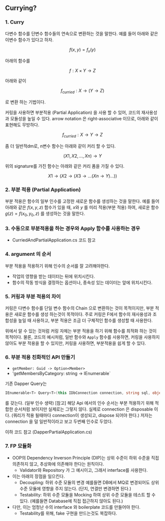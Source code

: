 ﻿## Currying?

### 1. Curry

다변수 함수를 단변수 함수들의 연속으로 변환하는 것을 말한다.
예를 들어 아래와 같은 이변수 함수가 있다고 하자.

```math
f(x, y) = f_{x}(y)
```

아래의 함수를
```math
f : X \times Y \rightarrow Z
```
아래와 같이 
```math
f_{curried}: X \rightarrow (Y \rightarrow Z)
```
로 변환 하는 기법이다.

커링을 사용하면 부분적용 (Partial Application) 을 사용 할 수 있어, 코드의 재사용성과 모듈성을 높일 수 있다.
arrow notation 은 right-associative 이므로, 아래와 같이 표현해도 무방하다.

```math
f_{curried}: X \rightarrow Y \rightarrow Z
```

좀 더 일반적dm로, n변수 함수는 아래와 같이 커리 할 수 있다.

```math
(X1, X2, ..., Xn) \rightarrow Y
```
위의 signature를 가진 함수는 아래와 같은 커리 폼을 가질 수 있다.

```math
X1 \rightarrow (X2 \rightarrow (X3 \rightarrow ... (Xn \rightarrow Y) ...))
```

### 2. 부분 적용 (Partial Application)
부분 적용은 함수의 일부 인수를 고정한 새로운 함수를 생성하는 것을 말한다.
예를 들어 아래와 같은 $f(x, y, z)$ 함수가 있을 때, $x$와 $y$ 를 미리 적용(부분 적용) 하여,
새로운 함수 $g(z) = f(x_0, y_0, z)$ 를 생성하는 것을 말한다.

### 3. 수동으로 부분적용을 하는 경우와 Apply 함수를 사용하는 경우
- CurriedAndPartialApplication.cs 코드 참고

### 4. argument 의 순서
부분 적용을 적용하기 위해 인수의 순서를 잘 고려해야한다.
- 작업의 영향을 받는 데이터는 뒤에 위치시킨다.
- 함수의 작동 방식을 결정하는 옵션이나, 종속성 있는 데이터는 앞에 위치시킨다.

### 5. 커링과 부분 적용의 차이
커링은 다변수 함수를 단일 변수 함수의 Chain 으로 변환하는 것이 목적이지만, 부분 적용은 새로운 함수를 생성 하는것이 목적이다.
주로 커링은 F에서 함수의 재사용성과 조합성을 높일 때 사용하고, 부분 적용은 조금 더 구체적인 함수를 생성할 때 사용한다.

위에서 알 수 있는 것처럼 커링 자체는 부분 적용을 하기 위해 함수를 최적화 하는 것이 목적이다.
물론, 코드의 예시처럼, 일반 함수와 `Apply` 함수를 사용하면, 커링을 사용하지 않아도 부분 적용을 할 수 있지만, 커링을 사용하면, 부분적용을 쉽게 할 수 있다.

### 6. 부분 적용 친화적인 API 만들기
- `getMember: Guid -> Option<Member>`
- 'getMembersByCategory: string -> IEnumerable<Member>`

기존 Dapper Query는
```csharp
IEnumerable<T> Query<T>(this IDbConnection connection, string sql, object param)
```
를 갖는다. (일부 인수 생략) 
[참고] 해당 Api 에서의 인수 순서는 부분 적용하기 위해 적합한 순서처럼 보이지만 실제로는 그렇지 않다.
실제로 connection 은 disposable 이다. (쿼리가 적용 될때마다 connection이 생성되고, dispose 되어야 한다.)
저자는 connection 을 덜 일반적이라고 보고 두번째 인수로 두었다.

이하 코드 참고 (DapperPartialApplication.cs)

### 7. FP 모듈화
- OOP의 Dependency Inverson Principle (DIP)는 상위 수준이 하위 수준을 직접 의존하지 않고, 추상화에 의존해야 한다는 원칙이다.
    - Validator와 Repository 가 그 예시이고, 그래서 interface를 사용한다.
- 이는 아래의 장점을 일으킨다.
  - Decoupling: 하위 수준 모듈의 변경 예를들면 DB에서 MQ로 변경되어도 상위 수준 모듈에 영향을 주지 않는다. (단지, 연결만 변경하면 된다.)
  - Testability: 하위 수준 모듈을 Mocking 하여 상위 수준 모듈을 테스트 할 수 있다. (예를들면 Database에 직접 접근하지 않아도 된다.)
- 다만, 이는 엄청난 수의 interface 와 boilerplate 코드를 만들어야 한다.
  - Testability를 위해, fake 구현을 만드는것도 복잡하다.

